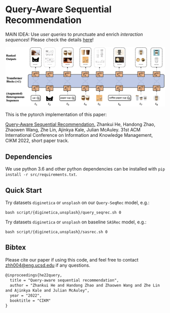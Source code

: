 # Query-Aware Sequential Recommendation

MAIN IDEA: Use *user queries* to prunctuate and enrich *interaction sequences*! Please check the details [here](https://cseweb.ucsd.edu/~jmcauley/pdfs/cikm22c.pdf)!

![Introduction](./image/intro.jpg)

This is the pytorch implementation of this paper:

[Query-Aware Sequential Recommendation.](https://cseweb.ucsd.edu/~jmcauley/pdfs/cikm22c.pdf) Zhankui He, Handong Zhao, Zhaowen Wang, Zhe Lin, Ajinkya Kale, Julian McAuley. 31st ACM International Conference on Information and Knowledge Management, CIKM 2022, short paper track.


## Dependencies

We use python 3.6 and other python dependencies can be installed with `pip install -r src/requirements.txt`.

## Quick Start

Try datasets `diginetica` or `unsplash` on our `Query-SeqRec` model, e.g.:

```
bash script/{diginetica,unsplash}/query_seqrec.sh 0
```


Try datasets `diginetica` or `unsplash` on baseline `SASRec` model, e.g.:

```
bash script/{diginetica,unsplash}/sasrec.sh 0
```


## Bibtex

Please cite our paper if using this code, and feel free to contact [zhh004@eng.ucsd.edu](zhh004@eng.ucsd.edu) if any questions.

```text
@inproceedings{he22query,
  title = "Query-aware sequential recommendation",
  author = "Zhankui He and Handong Zhao and Zhaowen Wang and Zhe Lin and Ajinkya Kale and Julian McAuley",
  year = "2022",
  booktitle = "CIKM"
}
```
